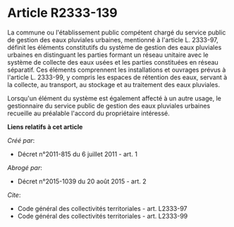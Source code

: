 # Article R2333-139

La commune ou l'établissement public compétent chargé du service public de gestion des eaux pluviales urbaines, mentionné à
l'article L. 2333-97, définit les éléments constitutifs du système de gestion des eaux pluviales urbaines en distinguant les
parties formant un réseau unitaire avec le système de collecte des eaux usées et les parties constituées en réseau séparatif.
Ces éléments comprennent les installations et ouvrages prévus à l'article L. 2333-99, y compris les espaces de rétention des
eaux, servant à la collecte, au transport, au stockage et au traitement des eaux pluviales. 

Lorsqu'un élément du système est également affecté à un autre usage, le gestionnaire du service public de gestion des eaux
pluviales urbaines recueille au préalable l'accord du propriétaire intéressé.

**Liens relatifs à cet article**

_Créé par_:

  - Décret n°2011-815 du 6 juillet 2011 - art. 1

_Abrogé par_:

  - Décret n°2015-1039 du 20 août 2015 - art. 2

_Cite_:

  - Code général des collectivités territoriales - art. L2333-97
  - Code général des collectivités territoriales - art. L2333-99
